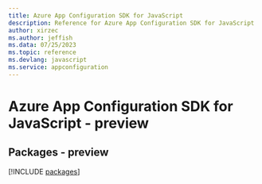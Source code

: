 ```yaml
---
title: Azure App Configuration SDK for JavaScript
description: Reference for Azure App Configuration SDK for JavaScript
author: xirzec
ms.author: jeffish
ms.data: 07/25/2023
ms.topic: reference
ms.devlang: javascript
ms.service: appconfiguration
---
```

# Azure App Configuration SDK for JavaScript - preview
## Packages - preview
[!INCLUDE [packages](app-configuration-index.md)]